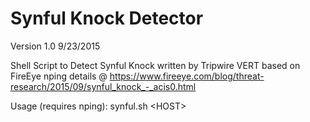 Synful Knock Detector
=====================
Version 1.0 9/23/2015

Shell Script to Detect Synful Knock written by Tripwire VERT based on FireEye nping details @ https://www.fireeye.com/blog/threat-research/2015/09/synful_knock_-_acis0.html

Usage (requires nping):
synful.sh \<HOST>
